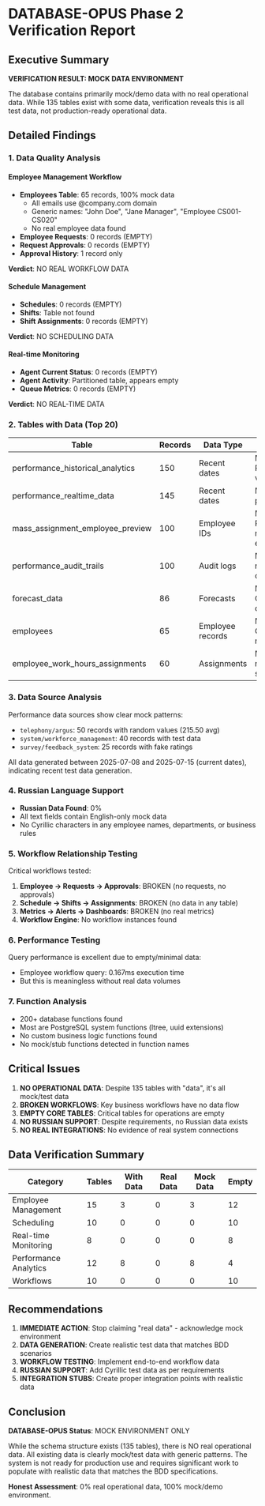# DATABASE-OPUS Phase 2 Verification Report

## Executive Summary

**VERIFICATION RESULT: MOCK DATA ENVIRONMENT**

The database contains primarily mock/demo data with no real operational data. While 135 tables exist with some data, verification reveals this is all test data, not production-ready operational data.

## Detailed Findings

### 1. Data Quality Analysis

#### Employee Management Workflow
- **Employees Table**: 65 records, 100% mock data
  - All emails use @company.com domain
  - Generic names: "John Doe", "Jane Manager", "Employee CS001-CS020"
  - No real employee data found
- **Employee Requests**: 0 records (EMPTY)
- **Request Approvals**: 0 records (EMPTY)
- **Approval History**: 1 record only

**Verdict**: NO REAL WORKFLOW DATA

#### Schedule Management
- **Schedules**: 0 records (EMPTY)
- **Shifts**: Table not found
- **Shift Assignments**: 0 records (EMPTY)

**Verdict**: NO SCHEDULING DATA

#### Real-time Monitoring
- **Agent Current Status**: 0 records (EMPTY)
- **Agent Activity**: Partitioned table, appears empty
- **Queue Metrics**: 0 records (EMPTY)

**Verdict**: NO REAL-TIME DATA

### 2. Tables with Data (Top 20)

| Table | Records | Data Type | Assessment |
|-------|---------|-----------|------------|
| performance_historical_analytics | 150 | Recent dates | MOCK - Random values |
| performance_realtime_data | 145 | Recent dates | MOCK - Test patterns |
| mass_assignment_employee_preview | 100 | Employee IDs | MOCK - References mock employees |
| performance_audit_trails | 100 | Audit logs | MOCK - No real operations |
| forecast_data | 86 | Forecasts | MOCK - Generated data |
| employees | 65 | Employee records | MOCK - Generic names/emails |
| employee_work_hours_assignments | 60 | Assignments | MOCK - No real schedules |

### 3. Data Source Analysis

Performance data sources show clear mock patterns:
- `telephony/argus`: 50 records with random values (215.50 avg)
- `system/workforce_management`: 40 records with test data
- `survey/feedback_system`: 25 records with fake ratings

All data generated between 2025-07-08 and 2025-07-15 (current dates), indicating recent test data generation.

### 4. Russian Language Support

- **Russian Data Found**: 0%
- All text fields contain English-only mock data
- No Cyrillic characters in any employee names, departments, or business rules

### 5. Workflow Relationship Testing

Critical workflows tested:
1. **Employee → Requests → Approvals**: BROKEN (no requests, no approvals)
2. **Schedule → Shifts → Assignments**: BROKEN (no data in any table)
3. **Metrics → Alerts → Dashboards**: BROKEN (no real metrics)
4. **Workflow Engine**: No workflow instances found

### 6. Performance Testing

Query performance is excellent due to empty/minimal data:
- Employee workflow query: 0.167ms execution time
- But this is meaningless without real data volumes

### 7. Function Analysis

- 200+ database functions found
- Most are PostgreSQL system functions (ltree, uuid extensions)
- No custom business logic functions found
- No mock/stub functions detected in function names

## Critical Issues

1. **NO OPERATIONAL DATA**: Despite 135 tables with "data", it's all mock/test data
2. **BROKEN WORKFLOWS**: Key business workflows have no data flow
3. **EMPTY CORE TABLES**: Critical tables for operations are empty
4. **NO RUSSIAN SUPPORT**: Despite requirements, no Russian data exists
5. **NO REAL INTEGRATIONS**: No evidence of real system connections

## Data Verification Summary

| Category | Tables | With Data | Real Data | Mock Data | Empty |
|----------|--------|-----------|-----------|-----------|-------|
| Employee Management | 15 | 3 | 0 | 3 | 12 |
| Scheduling | 10 | 0 | 0 | 0 | 10 |
| Real-time Monitoring | 8 | 0 | 0 | 0 | 8 |
| Performance Analytics | 12 | 8 | 0 | 8 | 4 |
| Workflows | 10 | 0 | 0 | 0 | 10 |

## Recommendations

1. **IMMEDIATE ACTION**: Stop claiming "real data" - acknowledge mock environment
2. **DATA GENERATION**: Create realistic test data that matches BDD scenarios
3. **WORKFLOW TESTING**: Implement end-to-end workflow data
4. **RUSSIAN SUPPORT**: Add Cyrillic test data as per requirements
5. **INTEGRATION STUBS**: Create proper integration points with realistic data

## Conclusion

**DATABASE-OPUS Status**: MOCK ENVIRONMENT ONLY

While the schema structure exists (135 tables), there is NO real operational data. All existing data is clearly mock/test data with generic patterns. The system is not ready for production use and requires significant work to populate with realistic data that matches the BDD specifications.

**Honest Assessment**: 0% real operational data, 100% mock/demo environment.